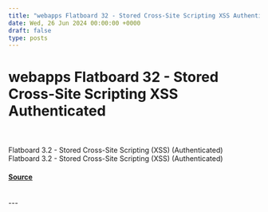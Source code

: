 ```yaml
---
title: "webapps Flatboard 32 - Stored Cross-Site Scripting XSS Authenticated"
date: Wed, 26 Jun 2024 00:00:00 +0000
draft: false
type: posts
---
```

# webapps Flatboard 32 - Stored Cross-Site Scripting XSS Authenticated

<br/>

<br/>
Flatboard 3.2 - Stored Cross-Site Scripting (XSS) (Authenticated)
<br/>
Flatboard 3.2 - Stored Cross-Site Scripting (XSS) (Authenticated)

#### [Source](https://www.exploit-db.com/exploits/52054)

<br/>
---
